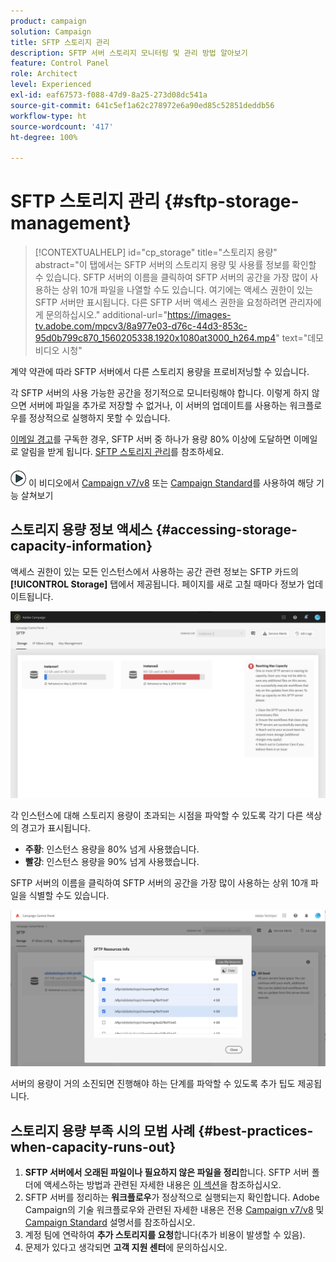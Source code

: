 ```yaml
---
product: campaign
solution: Campaign
title: SFTP 스토리지 관리
description: SFTP 서버 스토리지 모니터링 및 관리 방법 알아보기
feature: Control Panel
role: Architect
level: Experienced
exl-id: eaf67573-f088-47d9-8a25-273d08dc541a
source-git-commit: 641c5ef1a62c278972e6a90ed85c52851deddb56
workflow-type: ht
source-wordcount: '417'
ht-degree: 100%

---
```


# SFTP 스토리지 관리 {#sftp-storage-management}

>[!CONTEXTUALHELP]
>id="cp_storage"
>title="스토리지 용량"
>abstract="이 탭에서는 SFTP 서버의 스토리지 용량 및 사용률 정보를 확인할 수 있습니다. SFTP 서버의 이름을 클릭하여 SFTP 서버의 공간을 가장 많이 사용하는 상위 10개 파일을 나열할 수도 있습니다. 여기에는 액세스 권한이 있는 SFTP 서버만 표시됩니다. 다른 SFTP 서버 액세스 권한을 요청하려면 관리자에게 문의하십시오."
>additional-url="https://images-tv.adobe.com/mpcv3/8a977e03-d76c-44d3-853c-95d0b799c870_1560205338.1920x1080at3000_h264.mp4" text="데모 비디오 시청"

계약 약관에 따라 SFTP 서버에서 다른 스토리지 용량을 프로비저닝할 수 있습니다.

각 SFTP 서버의 사용 가능한 공간을 정기적으로 모니터링해야 합니다. 이렇게 하지 않으면 서버에 파일을 추가로 저장할 수 없거나, 이 서버의 업데이트를 사용하는 워크플로우를 정상적으로 실행하지 못할 수 있습니다.

[이메일 경고](../../performance-monitoring/using/email-alerting.md)를 구독한 경우, SFTP 서버 중 하나가 용량 80% 이상에 도달하면 이메일로 알림을 받게 됩니다. [SFTP 스토리지 관리](../../sftp/using/sftp-storage-management.md)를 참조하세요.

![](assets/do-not-localize/how-to-video.png) 이 비디오에서 [Campaign v7/v8](https://experienceleague.adobe.com/docs/campaign-classic-learn/control-panel/sftp-management/monitoring-server-capacity.html?lang=ko) 또는 [Campaign Standard](https://experienceleague.adobe.com/docs/campaign-standard-learn/control-panel/sftp-management/monitoring-server-capacity.html?lang=ko)를 사용하여 해당 기능 살쳐보기

## 스토리지 용량 정보 액세스 {#accessing-storage-capacity-information}

액세스 권한이 있는 모든 인스턴스에서 사용하는 공간 관련 정보는 SFTP 카드의 **[!UICONTROL Storage]** 탭에서 제공됩니다. 페이지를 새로 고칠 때마다 정보가 업데이트됩니다.

![](assets/control_panel_space.png)

각 인스턴스에 대해 스토리지 용량이 초과되는 시점을 파악할 수 있도록 각기 다른 색상의 경고가 표시됩니다.

* **주황**: 인스턴스 용량을 80% 넘게 사용했습니다.
* **빨강**: 인스턴스 용량을 90% 넘게 사용했습니다.

SFTP 서버의 이름을 클릭하여 SFTP 서버의 공간을 가장 많이 사용하는 상위 10개 파일을 식별할 수도 있습니다.

![](assets/sftp-top10.png)

서버의 용량이 거의 소진되면 진행해야 하는 단계를 파악할 수 있도록 추가 팁도 제공됩니다.

## 스토리지 용량 부족 시의 모범 사례 {#best-practices-when-capacity-runs-out}

1. **SFTP 서버에서 오래된 파일이나 필요하지 않은 파일을 정리**&#x200B;합니다. SFTP 서버 폴더에 액세스하는 방법과 관련된 자세한 내용은 [이 섹션](../../sftp/using/logging-into-sftp-server.md)을 참조하십시오.
1. SFTP 서버를 정리하는 **워크플로우**&#x200B;가 정상적으로 실행되는지 확인합니다. Adobe Campaign의 기술 워크플로우와 관련된 자세한 내용은 전용 [Campaign v7/v8](https://experienceleague.adobe.com/docs/campaign-classic/using/automating-with-workflows/advanced-management/about-technical-workflows.html?lang=ko) 및 [Campaign Standard](https://experienceleague.adobe.com/docs/campaign-standard/using/administrating/application-settings/technical-workflows.html?lang=ko) 설명서를 참조하십시오.
1. 계정 팀에 연락하여 **추가 스토리지를 요청**&#x200B;합니다(추가 비용이 발생할 수 있음).
1. 문제가 있다고 생각되면 **고객 지원 센터**&#x200B;에 문의하십시오.
